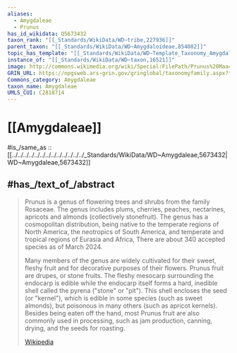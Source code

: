 ```yaml
---
aliases:
  - Amygdaleae
  - Prunus
has_id_wikidata: Q5673432
taxon_rank: "[[_Standards/WikiData/WD~tribe,227936]]"
parent_taxon: "[[_Standards/WikiData/WD~Amygdaloideae,854082]]"
topic_has_template: "[[_Standards/WikiData/WD~Template_Taxonomy_Amygdaleae,8538555]]"
instance_of: "[[_Standards/WikiData/WD~taxon,16521]]"
image: http://commons.wikimedia.org/wiki/Special:FilePath/Prunus%20Maackii%20A.jpg
GRIN_URL: https://npgsweb.ars-grin.gov/gringlobal/taxonomyfamily.aspx?type=tribe&id=2374
Commons_category: Amygdaleae
taxon_name: Amygdaleae
UMLS_CUI: C2818714
---
```


# [[Amygdaleae]] 

#is_/same_as :: [[../../../../../../../../../../../../../_Standards/WikiData/WD~Amygdaleae,5673432|WD~Amygdaleae,5673432]] 

## #has_/text_of_/abstract 

> Prunus is a genus of flowering trees and shrubs from the family Rosaceae. 
> The genus includes plums, cherries, peaches, nectarines, apricots and almonds (collectively stonefruit). The genus has a cosmopolitan distribution, being native to the temperate regions of North America, the neotropics of South America, and temperate and tropical regions of Eurasia and Africa, There are about 340 accepted species as of March 2024.
>
> Many members of the genus are widely cultivated for their sweet, fleshy fruit and for decorative purposes of their flowers. Prunus fruit are drupes, or stone fruits. The fleshy mesocarp surrounding the endocarp is edible while the endocarp itself forms a hard, inedible shell called the pyrena ("stone" or "pit"). This shell encloses the seed (or "kernel"), which is edible in some species (such as sweet almonds), but poisonous in many others (such as apricot kernels). Besides being eaten off the hand, most Prunus fruit  are also commonly used in processing, such as jam production, canning, drying, and the seeds for roasting.
>
> [Wikipedia](https://en.wikipedia.org/wiki/Prunus) 

